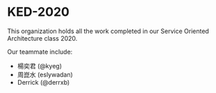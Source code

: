 # KED-2020

This organization holds all the work completed in our Service Oriented Architecture class 2020.

Our teammate include:
* 楊奕君 (@kyeg)
* 周崑水 (eslywadan)
* Derrick  (@derrxb)
